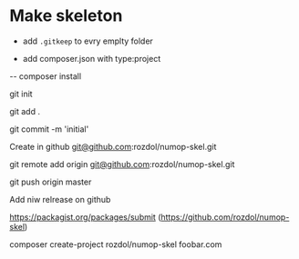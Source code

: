 # Make skeleton

- add `.gitkeep` to evry emplty folder

- add composer.json with type:project

-- composer install

git init

git add .

git commit -m 'initial'

Create in github git@github.com:rozdol/numop-skel.git

git remote add origin git@github.com:rozdol/numop-skel.git

git push origin master

Add niw relrease on github


https://packagist.org/packages/submit (https://github.com/rozdol/numop-skel)


composer create-project rozdol/numop-skel foobar.com

